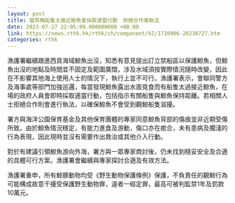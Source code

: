 ```yaml
---
layout: post
title: 當局稱船隻太接近鯨魚會採取適當行動　拒絕合作會執法
date: 2023-07-27 22:05:09.000000000 +08:00
link: https://news.rthk.hk/rthk/ch/component/k2/1710906-20230727.htm
categories: rthk
---
```


漁護署繼續跟進西貢海域鯨魚出沒，知悉有意見提出訂立禁船區以保護鯨魚，但鯨魚出沒的地點及時間並不固定及範圍廣闊，涉及水域須按實際情況隨時改變，因此在不影響其他海上使用人士的情況下，執行上並不可行。漁護署表示，會聯同警方及海事處等部門加強巡邏，每當發現鯨魚露出水面覓食而有船隻太過接近鯨魚，在場的政府人員會即時採取適當行動，包括指示有關船隻與鯨魚保持距離。若相關人士拒絕合作則會進行執法，以確保鯨魚不會受到觀鯨船隻滋擾。

署方與海洋公園保育基金及其他保育團體的專家同意鯨魚背部的傷痕並非近期受傷所致。由於鯨魚情況穩定，有能力進食及游動，傷口亦在癒合，未有患病及擱淺的行為表現，因此現時並沒有需要作出救治或其他介入行動。

對於有建議引領鯨魚游向外海，署方與一眾專家商討後，仍未找到穩妥安全及合適的具體可行方案。漁護署會繼續與專家探討合適及有效方法。

漁護署重申，所有鯨豚動物均受《野生動物保護條例》保護，不負責任的觀鯨行為可能構成故意干擾受保護野生動物罪，違者一經定罪，最高可被判監禁1年及罰款10萬元。
